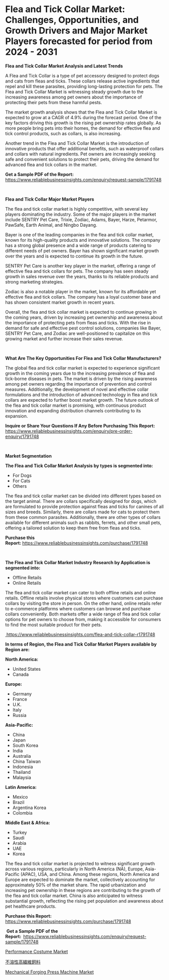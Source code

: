<p><h1>Flea and Tick Collar Market: Challenges, Opportunities, and Growth Drivers and Major Market Players forecasted for period from 2024 - 2031</h1></p><p><strong>Flea and Tick Collar Market Analysis and Latest Trends</strong></p>
<p><p>A Flea and Tick Collar is a type of pet accessory designed to protect dogs and cats from fleas and ticks. These collars release active ingredients that repel and kill these parasites, providing long-lasting protection for pets. The Flea and Tick Collar Market is witnessing steady growth due to the increasing awareness among pet owners about the importance of protecting their pets from these harmful pests.</p><p>The market growth analysis shows that the Flea and Tick Collar Market is expected to grow at a CAGR of 4.9% during the forecast period. One of the key factors driving this growth is the rising pet ownership rates globally. As more people bring pets into their homes, the demand for effective flea and tick control products, such as collars, is also increasing.</p><p>Another trend in the Flea and Tick Collar Market is the introduction of innovative products that offer additional benefits, such as waterproof collars and collars with natural ingredients. Pet owners are increasingly seeking safe and convenient solutions to protect their pets, driving the demand for advanced flea and tick collars in the market.</p></p>
<p><strong>Get a Sample PDF of the Report:&nbsp;</strong> <a href="https://www.reliablebusinessinsights.com/enquiry/request-sample/1791748">https://www.reliablebusinessinsights.com/enquiry/request-sample/1791748</a></p>
<p>&nbsp;</p>
<p><strong>Flea and Tick Collar Major Market Players</strong></p>
<p><p>The flea and tick collar market is highly competitive, with several key players dominating the industry. Some of the major players in the market include SENTRY Pet Care, Trixie, Zodiac, Adams, Bayer, Harze, Petarmor, PawSafe, Earth Animal, and Ningbo Dayang.</p><p>Bayer is one of the leading companies in the flea and tick collar market, known for its high-quality products and innovative solutions. The company has a strong global presence and a wide range of products catering to different needs of pet owners. Bayer has shown significant market growth over the years and is expected to continue its growth in the future.</p><p>SENTRY Pet Care is another key player in the market, offering a range of effective flea and tick collars for pets. The company has seen steady growth in sales revenue over the years, thanks to its reliable products and strong marketing strategies.</p><p>Zodiac is also a notable player in the market, known for its affordable yet effective flea and tick collars. The company has a loyal customer base and has shown consistent market growth in recent years.</p><p>Overall, the flea and tick collar market is expected to continue growing in the coming years, driven by increasing pet ownership and awareness about the importance of protecting pets from fleas and ticks. With the rise in demand for safe and effective pest control solutions, companies like Bayer, SENTRY Pet Care, and Zodiac are well-positioned to capitalize on this growing market and further increase their sales revenue.</p></p>
<p>&nbsp;</p>
<p><strong>What Are The Key Opportunities For Flea and Tick Collar Manufacturers?</strong></p>
<p><p>The global flea and tick collar market is expected to experience significant growth in the coming years due to the increasing prevalence of flea and tick-borne diseases in pets. The market is driven by the rising awareness among pet owners regarding the importance of prevention and control measures. Additionally, the development of novel and effective collar formulations and the introduction of advanced technology in flea and tick collars are expected to further boost market growth. The future outlook of the flea and tick collar market is promising, with continuous product innovation and expanding distribution channels contributing to its expansion.</p></p>
<p><strong>Inquire or Share Your Questions If Any Before Purchasing This Report:</strong> <a href="https://www.reliablebusinessinsights.com/enquiry/pre-order-enquiry/1791748">https://www.reliablebusinessinsights.com/enquiry/pre-order-enquiry/1791748</a></p>
<p>&nbsp;</p>
<p><strong>Market Segmentation</strong></p>
<p><strong>The Flea and Tick Collar Market Analysis by types is segmented into:</strong></p>
<p><ul><li>For Dogs</li><li>For Cats</li><li>Others</li></ul></p>
<p><p>The flea and tick collar market can be divided into different types based on the target animal. There are collars specifically designed for dogs, which are formulated to provide protection against fleas and ticks for canines of all sizes and breeds. Similarly, there are collars made for cats to protect them from these common parasites. Additionally, there are other types of collars available for different animals such as rabbits, ferrets, and other small pets, offering a tailored solution to keep them free from fleas and ticks.</p></p>
<p><strong>Purchase this Report:&nbsp;</strong><a href="https://www.reliablebusinessinsights.com/purchase/1791748">https://www.reliablebusinessinsights.com/purchase/1791748</a></p>
<p>&nbsp;</p>
<p><strong>The Flea and Tick Collar Market Industry Research by Application is segmented into:</strong></p>
<p><ul><li>Offline Retails</li><li>Online Retails</li></ul></p>
<p><p>The flea and tick collar market can cater to both offline retails and online retails. Offline retails involve physical stores where customers can purchase collars by visiting the store in person. On the other hand, online retails refer to e-commerce platforms where customers can browse and purchase collars conveniently. Both markets offer a wide range of flea and tick collar options for pet owners to choose from, making it accessible for consumers to find the most suitable product for their pets.</p></p>
<p><a href="https://www.reliablebusinessinsights.com/flea-and-tick-collar-r1791748">&nbsp;https://www.reliablebusinessinsights.com/flea-and-tick-collar-r1791748</a></p>
<p><strong>In terms of Region, the Flea and Tick Collar Market Players available by Region are:</strong></p>
<p>
    <p> <strong> North America: </strong>
        <ul>
            <li>United States</li>
            <li>Canada</li>
        </ul>
        </p> 
    <p> <strong> Europe: </strong>
        <ul>
            <li>Germany</li>
            <li>France</li>
            <li>U.K.</li>
            <li>Italy</li>
            <li>Russia</li>
        </ul>
        </p> 
    <p> <strong> Asia-Pacific: </strong>
        <ul>
            <li>China</li>
            <li>Japan</li>
            <li>South Korea</li>
            <li>India</li>
            <li>Australia</li>
            <li>China Taiwan</li>
            <li>Indonesia</li>
            <li>Thailand</li>
            <li>Malaysia</li>
        </ul>
        </p> 
    <p> <strong> Latin America: </strong>
        <ul>
            <li>Mexico</li>
            <li>Brazil</li>
            <li>Argentina Korea</li>
            <li>Colombia</li>
        </ul>
        </p> 
    <p> <strong> Middle East & Africa: </strong>
        <ul>
            <li>Turkey</li>
            <li>Saudi</li>
            <li>Arabia</li>
            <li>UAE</li>
            <li>Korea</li>
        </ul>
    </p>
    </p>
<p><p>The flea and tick collar market is projected to witness significant growth across various regions, particularly in North America (NA), Europe, Asia-Pacific (APAC), USA, and China. Among these regions, North America and Europe are expected to dominate the market, collectively accounting for approximately 50% of the market share. The rapid urbanization and increasing pet ownership in these regions are contributing to the growth of the flea and tick collar market. China is also anticipated to witness substantial growth, reflecting the rising pet population and awareness about pet healthcare products.</p></p>
<p><strong>Purchase this Report: </strong><a href="https://www.reliablebusinessinsights.com/purchase/1791748">https://www.reliablebusinessinsights.com/purchase/1791748</a></p>
<p>&nbsp;<strong>Get a Sample PDF of the Report:&nbsp;&nbsp;</strong><a href="https://www.reliablebusinessinsights.com/enquiry/request-sample/1791748">https://www.reliablebusinessinsights.com/enquiry/request-sample/1791748</a></p>
<p><strong></strong></p>
<p><p><a href="https://github.com/lubmix/Market-Research-Report-List-3/blob/main/performance-costume-market.md">Performance Costume Market</a></p><p><a href="https://github.com/vlcostes/Market-Research-Report-List-2/blob/main/4111205140274.md">不溶性高繊維飼料</a></p><p><a href="https://view.publitas.com/reportprime-1/global-mechanical-forging-press-machine-market-is-projected-to-grow-at-a-cagr-of-11-9-forcasted-for-period-from-2024-to-2031/">Mechanical Forging Press Machine Market</a></p></p>
